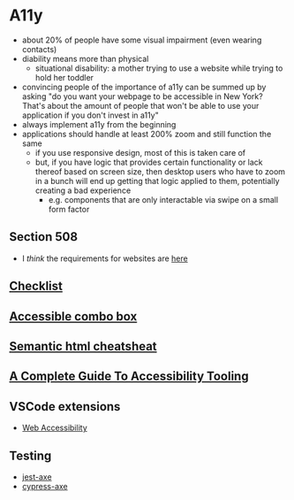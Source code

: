 # A11y

- about 20% of people have some visual impairment (even wearing contacts)
- diability means more than physical
  - situational disability: a mother trying to use a website while trying to hold her toddler
- convincing people of the importance of a11y can be summed up by asking "do you want your webpage to be accessible in New York? That's about the amount of people that won't be able to use your application if you don't invest in a11y"
- always implement a11y from the beginning
- applications should handle at least 200% zoom and still function the same
  - if you use responsive design, most of this is taken care of
  - but, if you have logic that provides certain functionality or lack thereof based on screen size, then desktop users who have to zoom in a bunch will end up getting that logic applied to them, potentially creating a bad experience
    - e.g. components that are only interactable via swipe on a small form factor

## Section 508

- I *think* the requirements for websites are [here](https://www.access-board.gov/ict/#chapter-5-software)

## [Checklist](https://romeo.elsevier.com/accessibility_checklist/downloads/developer_designer_checklist.pdf)

## [Accessible combo box](https://react-spectrum.adobe.com/blog/building-a-combobox.html)

## [Semantic html cheatsheat](https://learn-the-web.algonquindesign.ca/topics/html-semantics-cheat-sheet/)

## [A Complete Guide To Accessibility Tooling](https://www.smashingmagazine.com/2021/06/complete-guide-accessibility-tooling/)

## VSCode extensions

- [Web Accessibility](https://marketplace.visualstudio.com/items?itemName=MaxvanderSchee.web-accessibility)

## Testing

- [jest-axe](https://github.com/nickcolley/jest-axe)
- [cypress-axe](https://www.npmjs.com/package/cypress-axe)
